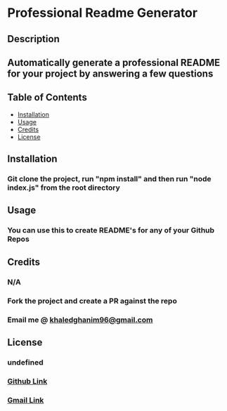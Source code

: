 # Professional Readme Generator 

## Description
## Automatically generate a professional README for your project by answering a few questions

## Table of Contents
- [Installation](#install)
- [Usage](#usage)
- [Credits](#credits)
- [License](#license)

## Installation
### Git clone the project, run "npm install" and then run "node index.js" from the root directory

## Usage 
### You can use this to create README's for any of your Github Repos

## Credits
### N/A
### Fork the project and create a PR against the repo
### Email me @ khaledghanim96@gmail.com

## License
### undefined

### [Github Link](https://github.com/khaledghanim1)
### [Gmail Link](https://gmail.com/khaledghanim96@gmail.com)
    